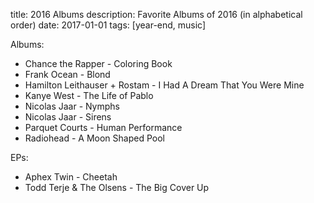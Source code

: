 title: 2016 Albums
description: Favorite Albums of 2016 (in alphabetical order)
date: 2017-01-01
tags: [year-end, music]

Albums:

- Chance the Rapper - Coloring Book
- Frank Ocean - Blond
- Hamilton Leithauser + Rostam - I Had A Dream That You Were Mine
- Kanye West - The Life of Pablo
- Nicolas Jaar - Nymphs
- Nicolas Jaar - Sirens
- Parquet Courts - Human Performance
- Radiohead - A Moon Shaped Pool

EPs:

- Aphex Twin - Cheetah
- Todd Terje & The Olsens - The Big Cover Up
